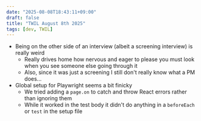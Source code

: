 ```yaml
---
date: "2025-08-08T18:43:11+09:00"
draft: false
title: "TWIL August 8th 2025"
tags: [dev, TWIL]
---
```


- Being on the other side of an interview (albeit a screening interview) is really weird
  - Really drives home how nervous and eager to please you must look when you see someone else going through it
  - Also, since it was just a screening I still don't really know what a PM does...
- Global setup for Playwright seems a bit finicky
  - We tried adding a `page.on` to catch and throw React errors rather than ignoring them
  - While it worked in the test body it didn't do anything in a `beforeEach` or `test` in the setup file
